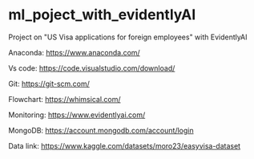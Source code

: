 # ml_poject_with_evidentlyAI
Project on "US Visa applications for foreign employees" with EvidentlyAI

Anaconda: https://www.anaconda.com/

Vs code: https://code.visualstudio.com/download/

Git: https://git-scm.com/

Flowchart: https://whimsical.com/

Monitoring: https://www.evidentlyai.com/

MongoDB: https://account.mongodb.com/account/login

Data link: https://www.kaggle.com/datasets/moro23/easyvisa-dataset
